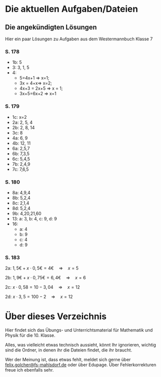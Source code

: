 # Die aktuellen Aufgaben/Dateien 

## Die angekündigten Lösungen

Hier ein paar Lösungen zu Aufgaben aus dem Westermannbuch Klasse 7

### S. 178

* 1b: 5
* 3: 3, 1, 5
* 4:
  * 5=4x+1 => x=1; 
  * 3x = 4+x=> x=2; 
  * 4x+3 = 2x+5 => x = 1; 
  * 3x+5=6x+2 => x=1

### S. 179

* 1c: x=2
* 2a: 2, 5, 4
* 2b: 2, 8, 14
* 3c: 8
* 4a: 6, 9
* 4b: 12, 11
* 6a: 2,5,7
* 6b: 7,3,5
* 6c: 5,4,5
* 7b: 2,4,9
* 7c: 7,6,5

### S. 180

* 8a: 4,9,4
* 8b: 5,2,4
* 8c: 2,1,4
* 8d: 5,2,4
* 9b: 4,20,21,60
* 13: a: 3, b: 4, c: 9, d: 9
* 16: 
  * a: 4
  * b: 9
  * c: 4
  * d: 9

### S. 183

2a: $1,5€ +x\cdot 0,5€ = 4 €\quad\Rightarrow\quad x=5$

2b: $1,9€+x\cdot0,75€=6,4€\quad\Rightarrow\quad x=6$

2c: $x\cdot0,58=10-3,04\quad\Rightarrow\quad x=12$

2d: $x\cdot3,5 = 100-2\quad\Rightarrow\quad x=12$

# Über dieses Verzeichnis

Hier findet sich das Übungs- und Unterrichtsmaterial für Mathematik und Physik für die 10. Klasse.

Alles, was vielleicht etwas technisch aussieht, könnt Ihr ignorieren, wichtig sind die Ordner, in denen ihr die Dateien findet, die ihr braucht.

Wer der Meinung ist, dass etwas fehlt, meldet sich gerne über [felix.golcher@fs-mahlsdorf.de](mailto:felix.golcher@fs-mahlsdorf.de) oder über Edupage. Über Fehlerkorrekturen freue ich ebenfalls sehr.
